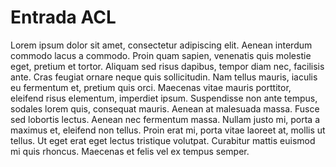 # Entrada ACL

Lorem ipsum dolor sit amet, consectetur adipiscing elit. Aenean interdum commodo lacus a commodo. Proin quam sapien, venenatis quis molestie eget, pretium et tortor. Aliquam sed risus dapibus, tempor diam nec, facilisis ante. Cras feugiat ornare neque quis sollicitudin. Nam tellus mauris, iaculis eu fermentum et, pretium quis orci. Maecenas vitae mauris porttitor, eleifend risus elementum, imperdiet ipsum. Suspendisse non ante tempus, sodales lorem quis, consequat mauris. Aenean at malesuada massa. Fusce sed lobortis lectus. Aenean nec fermentum massa. Nullam justo mi, porta a maximus et, eleifend non tellus. Proin erat mi, porta vitae laoreet at, mollis ut tellus. Ut eget erat eget lectus tristique volutpat. Curabitur mattis euismod mi quis rhoncus. Maecenas et felis vel ex tempus semper.


